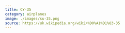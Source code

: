 ```yaml
---
title: СУ-35
category: airplanes
image: ./images/su-35.png
source: https://uk.wikipedia.org/wiki/%D0%A1%D1%83-35
---
```


